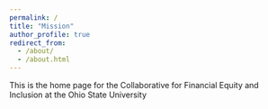 ```yaml
---
permalink: /
title: "Mission"
author_profile: true
redirect_from: 
  - /about/
  - /about.html
---
```


This is the home page for the Collaborative for Financial Equity and Inclusion at the Ohio State University
